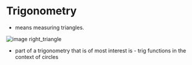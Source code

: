 # Trigonometry

* means measuring triangles.

![image right_triangle](./img/001_intro_right_triangle.excalidraw.png.png)

* part of a trigonometry that is of most interest is - trig functions in the context of circles